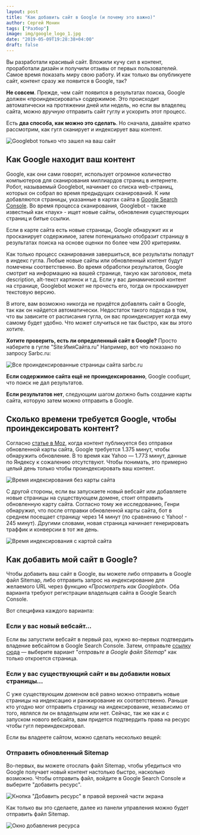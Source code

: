 ```yaml
---
layout: post
title: "Как добавить сайт в Google (и почему это важно)"
author: Сергей Монин
tags: ["Разбор"]
image: img/google_logo_1.jpg
date: "2019-05-09T19:28:38+04:00"
draft: false
---
```


Вы разработали красивый сайт. Вложили кучу сил в контент, проработали дизайн и получили отзывы от первых пользователей. Самое время показать миру свою работу. И как только вы опубликуете сайт, контент сразу же появится в Google, так?

**Не совсем**. Прежде, чем сайт появится в результатах поиска, Google должен «проиндексировать» содержимое. Это происходит автоматически на протяжении дней или недель, но если вы владелец сайта, можно *вручную* отправить сайт гуглу и ускорить этот процесс.

Есть **два способа, как можно это сделать**. Но сначала, давайте кратко рассмотрим, как гугл сканирует и индексирует ваш контент.

![Googlebot только что зашел на ваш сайт](./img/spider.gif)

## Как Google находит ваш контент

Google, как они сами говорят, использует огромное количество компьютеров для сканирования миллиардов страниц в интернете. Робот, называемый Googlebot, начинает со списка web-страниц, которых он собрал во время предыдущих сканирований. К ним добавляются страницы, указанные в картах сайта в [Google Search Console](https://www.google.com/webmasters/tools/home?hl=ru). Во время процесса сканирования, Googlebot - также известный как «паук» - ищет новые сайты, обновления существующих страниц и битые ссылки.

Если в карте сайта есть новые страницы, Google обнаружит их и просканирует содержимое, затем потенциально отобразит страницу в результатах поиска на основе оценки по более чем 200 критериям.

Как только процесс сканирования завершиться, все результаты попадут в индекс гугла. Любые новые сайты или обновленный контент будут помечены соответственно. Во время обработки результатов, Google смотрит на информацию на вашей странице, такую как заголовок, meta description, alt-текст картинок и т.д. Если у вас динамический контент на странице, Googlebot может не прочесть его, тогда он просканирует текстовую версию. 

В итоге, вам возможно никогда не придётся добавлять сайт в Google, так как он найдется автоматически. Недостаток такого подхода в том, что вы зависите от расписания гугла, он вас проиндексирует когда ему самому будет удобно. Что может случиться не так быстро, как вы этого хотите.

**Хотите проверить, есть ли определенный сайт в Google?** Просто наберите в гугле "Site:ИмяСайта.ru" Например, вот что показано по запросу Sarbc.ru:

![Все проиндексированные страницы сайта sarbc.ru](./img/sarbc.png)

**Если содержимое сайта ещё не проиндексированно**, Google сообщит, что поиск не дал результатов.

**Если результатов нет**, следующим шагом должно быть создание карты сайта, которую затем можно отправить в Google.

## Сколько времени требуется Google, чтобы проиндексировать контент?

Согласно [статье в Moz](https://blog.hubspot.com/marketing/submit-website-google), когда контент публикуется без отправки обновленной карты сайта, Google требуется 1.375 минут, чтобы обнаружить обновление. В то время как Yahoo — 1.773 минут, данные по Яндексу к сожалению отсутствуют. Чтобы понимать, это примерно целый день только чтобы проиндексировать ваш контент.

![Время индексирования без карты сайта](./img/crawl-time-no-sitemap.jpg)

С другой стороны, если вы запускаете новый вебсайт или добавляете новые страницы на существующем домене, стоит отправить обновленную карту сайта. Согласно тому же исследованию, Генри обнаружил, что после отправки обновленной карты сайта, бот в среднем посещает страницу через 14 минут (по сравнению с Yahoo! - 245 минут). Другими словами, новая страница начинает генерировать траффик и конверсии в тот же день.    

![Время индексирования с картой сайта](./img/crawl-time-with-sitemap.jpg)

## Как добавить мой сайт в Google?

Чтобы добавить ваш сайт в Google, вы можете либо отправить в Google файл Sitemap, либо отправить запрос на индексирование для желаемого URL через функцию «*Просмотреть как Googlebot*». Оба варианта требуют регистрации владельцев сайта в Google Search Console.

Вот специфика каждого варианта:

### Если у вас новый вебсайт...

Если вы запустили вебсайт в первый раз, нужно во-первых подтвердить владение вебсайтом в Google Search Console. Затем, отправьте [ссылку сюда](https://www.google.com/webmasters/tools/submit-url) — выберите вариант "*отправьте в Google файл Sitemap*" как только откроется страница. 

### Если у вас существующий сайт и вы добавили новых страницы...

С уже существующим доменом всё равно можно отправить новые страницы на индексацию и ранжирование их соответственно. Раньше кто угодно мог отправить страницу на индексирование, независимо от того, являлся ли он владельцем или нет. Сейчас, так же как и с запуском нового вебсайта, вам придется подтвердить права на ресурс чтобы гугл переиндексировал.

Если вы владеете сайтом, можно сделать несколько вещей:

### Отправить обновленный Sitemap

Во-первых, вы можете отослать файл Sitemap, чтобы убедиться что Google получает новый контент настолько быстро, насколько возможно. Чтобы отправить файл, войдите в Google Search Console и выберите "добавить ресурс".

![Кнопка "Добавить ресурс" в правой верхней части экрана](./img/add_resource.png)

Как только вы это сделаете, далее из панели управления можно будет отправить файл Sitemap.

![Окно добавления ресурса](./img/add_resource1.png)

